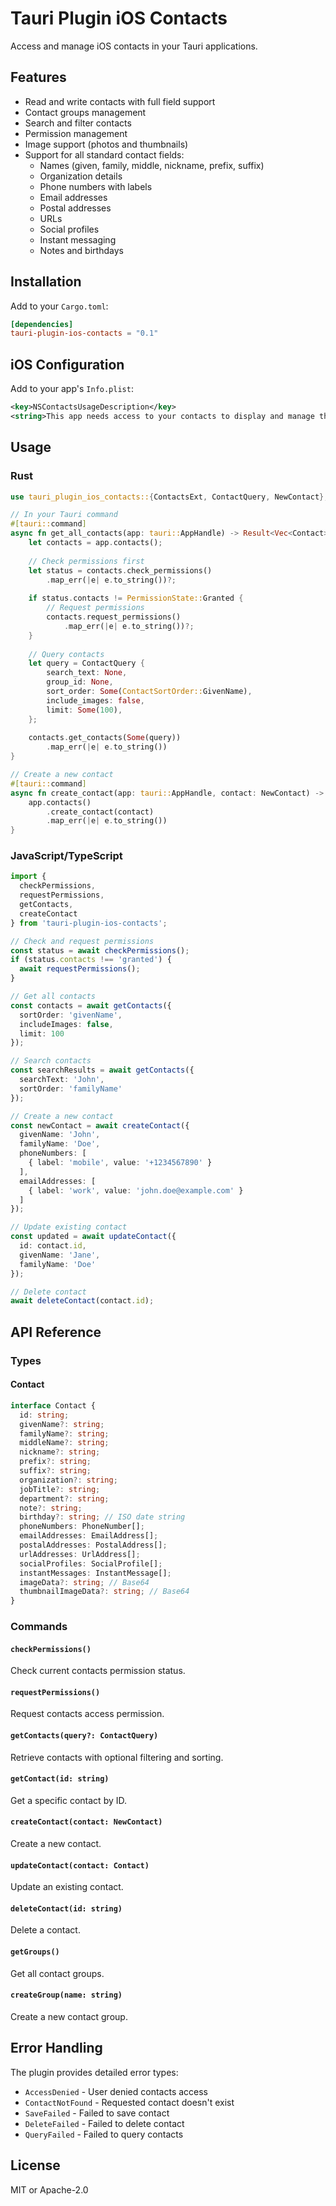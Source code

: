 # Tauri Plugin iOS Contacts

Access and manage iOS contacts in your Tauri applications.

## Features

- Read and write contacts with full field support
- Contact groups management
- Search and filter contacts
- Permission management
- Image support (photos and thumbnails)
- Support for all standard contact fields:
  - Names (given, family, middle, nickname, prefix, suffix)
  - Organization details
  - Phone numbers with labels
  - Email addresses
  - Postal addresses
  - URLs
  - Social profiles
  - Instant messaging
  - Notes and birthdays

## Installation

Add to your `Cargo.toml`:

```toml
[dependencies]
tauri-plugin-ios-contacts = "0.1"
```

## iOS Configuration

Add to your app's `Info.plist`:

```xml
<key>NSContactsUsageDescription</key>
<string>This app needs access to your contacts to display and manage them</string>
```

## Usage

### Rust

```rust
use tauri_plugin_ios_contacts::{ContactsExt, ContactQuery, NewContact};

// In your Tauri command
#[tauri::command]
async fn get_all_contacts(app: tauri::AppHandle) -> Result<Vec<Contact>, String> {
    let contacts = app.contacts();
    
    // Check permissions first
    let status = contacts.check_permissions()
        .map_err(|e| e.to_string())?;
    
    if status.contacts != PermissionState::Granted {
        // Request permissions
        contacts.request_permissions()
            .map_err(|e| e.to_string())?;
    }
    
    // Query contacts
    let query = ContactQuery {
        search_text: None,
        group_id: None,
        sort_order: Some(ContactSortOrder::GivenName),
        include_images: false,
        limit: Some(100),
    };
    
    contacts.get_contacts(Some(query))
        .map_err(|e| e.to_string())
}

// Create a new contact
#[tauri::command]
async fn create_contact(app: tauri::AppHandle, contact: NewContact) -> Result<Contact, String> {
    app.contacts()
        .create_contact(contact)
        .map_err(|e| e.to_string())
}
```

### JavaScript/TypeScript

```typescript
import { 
  checkPermissions, 
  requestPermissions, 
  getContacts, 
  createContact 
} from 'tauri-plugin-ios-contacts';

// Check and request permissions
const status = await checkPermissions();
if (status.contacts !== 'granted') {
  await requestPermissions();
}

// Get all contacts
const contacts = await getContacts({
  sortOrder: 'givenName',
  includeImages: false,
  limit: 100
});

// Search contacts
const searchResults = await getContacts({
  searchText: 'John',
  sortOrder: 'familyName'
});

// Create a new contact
const newContact = await createContact({
  givenName: 'John',
  familyName: 'Doe',
  phoneNumbers: [
    { label: 'mobile', value: '+1234567890' }
  ],
  emailAddresses: [
    { label: 'work', value: 'john.doe@example.com' }
  ]
});

// Update existing contact
const updated = await updateContact({
  id: contact.id,
  givenName: 'Jane',
  familyName: 'Doe'
});

// Delete contact
await deleteContact(contact.id);
```

## API Reference

### Types

#### Contact
```typescript
interface Contact {
  id: string;
  givenName?: string;
  familyName?: string;
  middleName?: string;
  nickname?: string;
  prefix?: string;
  suffix?: string;
  organization?: string;
  jobTitle?: string;
  department?: string;
  note?: string;
  birthday?: string; // ISO date string
  phoneNumbers: PhoneNumber[];
  emailAddresses: EmailAddress[];
  postalAddresses: PostalAddress[];
  urlAddresses: UrlAddress[];
  socialProfiles: SocialProfile[];
  instantMessages: InstantMessage[];
  imageData?: string; // Base64
  thumbnailImageData?: string; // Base64
}
```

### Commands

#### `checkPermissions()`
Check current contacts permission status.

#### `requestPermissions()`
Request contacts access permission.

#### `getContacts(query?: ContactQuery)`
Retrieve contacts with optional filtering and sorting.

#### `getContact(id: string)`
Get a specific contact by ID.

#### `createContact(contact: NewContact)`
Create a new contact.

#### `updateContact(contact: Contact)`
Update an existing contact.

#### `deleteContact(id: string)`
Delete a contact.

#### `getGroups()`
Get all contact groups.

#### `createGroup(name: string)`
Create a new contact group.

## Error Handling

The plugin provides detailed error types:

- `AccessDenied` - User denied contacts access
- `ContactNotFound` - Requested contact doesn't exist
- `SaveFailed` - Failed to save contact
- `DeleteFailed` - Failed to delete contact
- `QueryFailed` - Failed to query contacts

## License

MIT or Apache-2.0